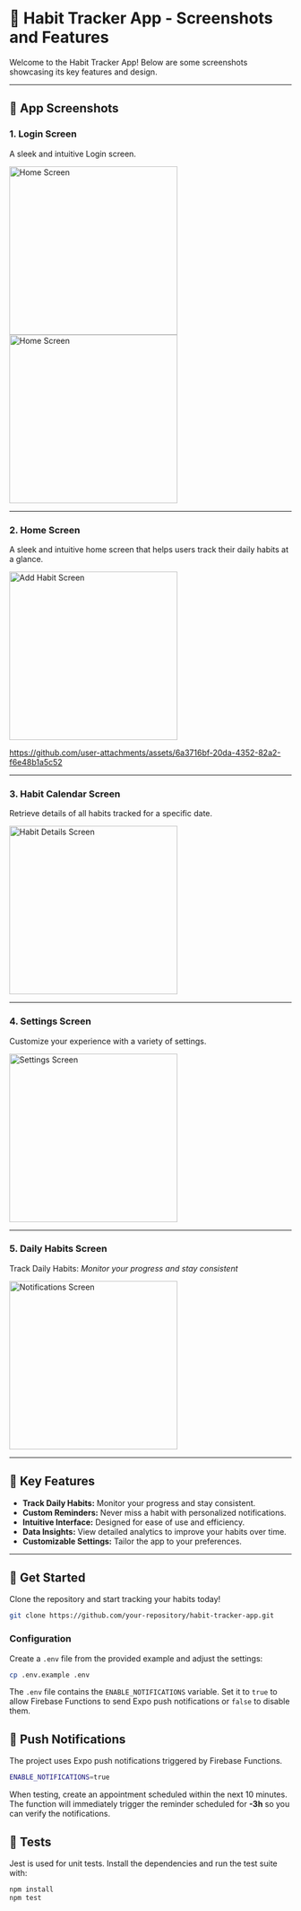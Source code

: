 # 🚀 Habit Tracker App - Screenshots and Features

Welcome to the Habit Tracker App! Below are some screenshots showcasing its key features and design.

---

## 📱 App Screenshots

### **1. Login Screen**
A sleek and intuitive Login screen.

<img src="https://github.com/user-attachments/assets/ea7e453d-f5f5-4277-a950-c80d1524e854" alt="Home Screen" width="300" />
<img src="https://github.com/user-attachments/assets/5e9c4d6a-74a2-4520-a1d6-b997d7ed2497" alt="Home Screen" width="300" />

---

### **2. Home Screen**
A sleek and intuitive home screen that helps users track their daily habits at a glance.

<img src="https://github.com/user-attachments/assets/cd1f421f-96ac-4e03-bea5-2001edc20adc" alt="Add Habit Screen" width="300" />

https://github.com/user-attachments/assets/6a3716bf-20da-4352-82a2-f6e48b1a5c52

---

### **3. Habit Calendar Screen**
Retrieve details of all habits tracked for a specific date.

<img src="https://github.com/user-attachments/assets/e4b55421-3634-44ab-9633-9e46ef8a843e" alt="Habit Details Screen" width="300" />

---

### **4. Settings Screen**
Customize your experience with a variety of settings.

<img src="https://github.com/user-attachments/assets/8affa2f2-792b-4fcc-8b3c-ab88d15b3192" alt="Settings Screen" width="300" />

---

### **5. Daily Habits Screen**
Track Daily Habits: *Monitor your progress and stay consistent*

<img src="https://github.com/user-attachments/assets/d1d0f09a-205b-4568-912d-f4424e0c9b8c" alt="Notifications Screen" width="300" />

---

## 🎯 Key Features
- **Track Daily Habits:** Monitor your progress and stay consistent.
- **Custom Reminders:** Never miss a habit with personalized notifications.
- **Intuitive Interface:** Designed for ease of use and efficiency.
- **Data Insights:** View detailed analytics to improve your habits over time.
- **Customizable Settings:** Tailor the app to your preferences.

---

## 🔗 Get Started
Clone the repository and start tracking your habits today!

```bash
git clone https://github.com/your-repository/habit-tracker-app.git
```

### Configuration
Create a `.env` file from the provided example and adjust the settings:

```bash
cp .env.example .env
```

The `.env` file contains the `ENABLE_NOTIFICATIONS` variable. Set it to `true` to allow Firebase Functions to send Expo push notifications or `false` to disable them.

## 🔔 Push Notifications

The project uses Expo push notifications triggered by Firebase Functions.

```bash
ENABLE_NOTIFICATIONS=true
```

When testing, create an appointment scheduled within the next 10 minutes. The function will immediately trigger the reminder scheduled for **-3h** so you can verify the notifications.

## 🧪 Tests

Jest is used for unit tests. Install the dependencies and run the test suite with:

```bash
npm install
npm test
```


